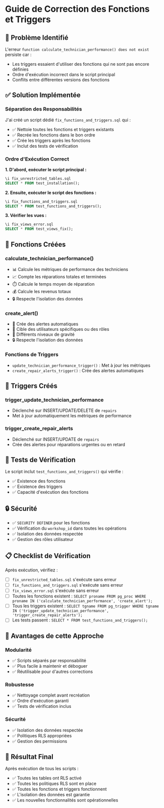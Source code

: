 # Guide de Correction des Fonctions et Triggers

## 🚨 Problème Identifié

L'erreur `function calculate_technician_performance() does not exist` persiste car :
- Les triggers essaient d'utiliser des fonctions qui ne sont pas encore définies
- Ordre d'exécution incorrect dans le script principal
- Conflits entre différentes versions des fonctions

## ✅ Solution Implémentée

### **Séparation des Responsabilités**

J'ai créé un script dédié `fix_functions_and_triggers.sql` qui :
- ✅ Nettoie toutes les fonctions et triggers existants
- ✅ Recrée les fonctions dans le bon ordre
- ✅ Crée les triggers après les fonctions
- ✅ Inclut des tests de vérification

### **Ordre d'Exécution Correct**

**1. D'abord, exécuter le script principal :**
```sql
\i fix_unrestricted_tables.sql
SELECT * FROM test_installation();
```

**2. Ensuite, exécuter le script des fonctions :**
```sql
\i fix_functions_and_triggers.sql
SELECT * FROM test_functions_and_triggers();
```

**3. Vérifier les vues :**
```sql
\i fix_views_error.sql
SELECT * FROM test_views_fix();
```

## 🔧 Fonctions Créées

### **calculate_technician_performance()**
- 📊 Calcule les métriques de performance des techniciens
- 📈 Compte les réparations totales et terminées
- ⏱️ Calcule le temps moyen de réparation
- 💰 Calcule les revenus totaux
- 🔒 Respecte l'isolation des données

### **create_alert()**
- 🚨 Crée des alertes automatiques
- 👤 Cible des utilisateurs spécifiques ou des rôles
- 🎯 Différents niveaux de gravité
- 🔒 Respecte l'isolation des données

### **Fonctions de Triggers**
- `update_technician_performance_trigger()` : Met à jour les métriques
- `create_repair_alerts_trigger()` : Crée des alertes automatiques

## 🎯 Triggers Créés

### **trigger_update_technician_performance**
- Déclenché sur INSERT/UPDATE/DELETE de `repairs`
- Met à jour automatiquement les métriques de performance

### **trigger_create_repair_alerts**
- Déclenché sur INSERT/UPDATE de `repairs`
- Crée des alertes pour réparations urgentes ou en retard

## 🧪 Tests de Vérification

Le script inclut `test_functions_and_triggers()` qui vérifie :
- ✅ Existence des fonctions
- ✅ Existence des triggers
- ✅ Capacité d'exécution des fonctions

## 🔒 Sécurité

- ✅ `SECURITY DEFINER` pour les fonctions
- ✅ Vérification du `workshop_id` dans toutes les opérations
- ✅ Isolation des données respectée
- ✅ Gestion des rôles utilisateur

## 📋 Checklist de Vérification

Après exécution, vérifiez :

- [ ] `fix_unrestricted_tables.sql` s'exécute sans erreur
- [ ] `fix_functions_and_triggers.sql` s'exécute sans erreur
- [ ] `fix_views_error.sql` s'exécute sans erreur
- [ ] Toutes les fonctions existent : `SELECT proname FROM pg_proc WHERE proname IN ('calculate_technician_performance', 'create_alert');`
- [ ] Tous les triggers existent : `SELECT tgname FROM pg_trigger WHERE tgname IN ('trigger_update_technician_performance', 'trigger_create_repair_alerts');`
- [ ] Les tests passent : `SELECT * FROM test_functions_and_triggers();`

## 🚀 Avantages de cette Approche

### **Modularité**
- ✅ Scripts séparés par responsabilité
- ✅ Plus facile à maintenir et déboguer
- ✅ Réutilisable pour d'autres corrections

### **Robustesse**
- ✅ Nettoyage complet avant recréation
- ✅ Ordre d'exécution garanti
- ✅ Tests de vérification inclus

### **Sécurité**
- ✅ Isolation des données respectée
- ✅ Politiques RLS appropriées
- ✅ Gestion des permissions

## 🎯 Résultat Final

Après exécution de tous les scripts :
- ✅ Toutes les tables ont RLS activé
- ✅ Toutes les politiques RLS sont en place
- ✅ Toutes les fonctions et triggers fonctionnent
- ✅ L'isolation des données est garantie
- ✅ Les nouvelles fonctionnalités sont opérationnelles
